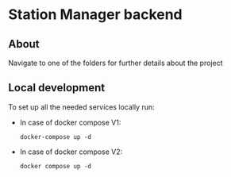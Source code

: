 # Station Manager backend

## About

Navigate to one of the folders for further details about the project

## Local development

To set up all the needed services locally run:

- In case of docker compose V1:

  ```shell
  docker-compose up -d
  ```

- In case of docker compose V2:
  ```shell
  docker compose up -d
  ```
